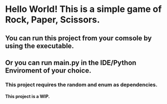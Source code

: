 # Hello World! This is a simple game of Rock, Paper, Scissors. 

## You can run this project from your comsole by using the executable. 

## Or you can run main.py in the IDE/Python Enviroment of your choice. 

### This project requires the random and enum as dependencies. 

#### This project is a WIP. 


